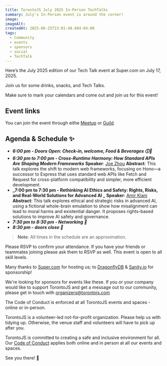 ```yaml
---
title: TorontoJS July 2025 In-Person TechTalks
summary: July's In-Person event is around the corner!
image:
imageAlt:
createdAt: 2025-06-25T23:01:48.604-04:00
tags:
  - Community
  - events
  - sponsors
  - social
  - TechTalk
---
```


Here’s the July 2025 edition of our Tech Talk event at Super.com on July 17, 2025.

Join us for some drinks, snacks, and Tech Talks.

Make sure to mark your calendars and come out and join us for this event!

## Event links

You can join the event through eithe [Meetup](https://www.meetup.com/torontojs/events/308035105/) or [Guild](https://guild.host/events/torontojs-june-2025-oltmss).

## Agenda & Schedule ✨

- **_6:00 pm - Doors Open: Check-in, welcome, Food & Beverages 🕕🍕_**
- **_6:30 pm to 7:00 pm - Cross-Runtime Harmony: How Standard APIs Are Shaping Modern Frameworks_**
  **Speaker**: [Joe Zhou](https://www.linkedin.com/in/zhehuizhou/)
  **Abstract**: This talk explores the shift to modern web frameworks, focusing on Hono—a successor to Express that uses standard web APIs like Fetch and Request for cross-platform compatibility and simpler, more efficient development.
- **_7:00 pm to 7:30 pm - Rethinking AI Ethics and Safety: Rights, Risks, and Real-World Solutions for Advanced AI _**
  **Speaker**: [Amir Kiani](https://www.linkedin.com/in/amir-kiani/)
  **Abstract**: This talk explores ethical and strategic risks in advanced AI, using a fictional whole-brain emulation to show how misalignment can lead to moral harms and existential danger. It proposes rights-based solutions to improve AI safety and governance.
- **_7:30 pm to 8:30 pm - Networking 🤝_**
- **_8:30 pm - doors close 🚪_**

> **Note**: All times in the schedule are an approximation.

Please RSVP to confirm your attendance. If you have your friends or teammates joining please ask them to RSVP as well. This event is open to all skill levels.

Many thanks to [Super.com](https://www.super.com/) for hosting us; to [DragonflyDB](https://www.dragonflydb.io/) & [Sanity.io](https://www.sanity.io/) for sponsorship!

We're looking for sponsors for events like these. If you or your company would like to support TorontoJS and get a message out to our community, please get in touch with organizers@torontojs.com

The Code of Conduct is enforced at all TorontoJS events and spaces - online or in-person.

TorontoJS is a volunteer-led not-for-profit organization. Please help us with tidying up. Otherwise, the venue staff and volunteers will have to pick up after you.

TorontoJS is committed to creating a safe and inclusive environment for all. Our [Code of Conduct](https://torontojs.com/code_of_conduct) applies both online and in person at all our events and spaces.

See you there! 🎉
